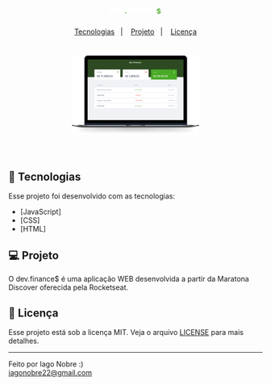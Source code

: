 <h1 align="center">
    <img alt="Dev Finance" title="Dev Finance" src=".github/logo.svg" width="20%" />
</h1>

<p align="center">
  <a href="#-tecnologias">Tecnologias</a>&nbsp;&nbsp;&nbsp;|&nbsp;&nbsp;&nbsp;
  <a href="#-projeto">Projeto</a>&nbsp;&nbsp;&nbsp;|&nbsp;&nbsp;&nbsp;
  <a href="#memo-licença">Licença</a>
</p>

<h1 align="center">
    <img alt="Dev Finance" title="Dev Finance" src=".github/devfinances.png" width="50%" />
</h1>

<br>

## 🚀 Tecnologias

Esse projeto foi desenvolvido com as tecnologias:

- [JavaScript]
- [CSS]
- [HTML]

## 💻 Projeto

O dev.finance$ é uma aplicação WEB desenvolvida a partir da Maratona Discover oferecida pela Rocketseat.

## :memo: Licença

Esse projeto está sob a licença MIT. Veja o arquivo [LICENSE](LICENSE) para mais detalhes.

---

Feito por Iago Nobre :) </br>
iagonobre22@gmail.com
